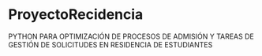 # ProyectoRecidencia
PYTHON PARA OPTIMIZACIÓN DE PROCESOS DE ADMISIÓN Y  TAREAS DE GESTIÓN DE SOLICITUDES EN RESIDENCIA DE ESTUDIANTES
